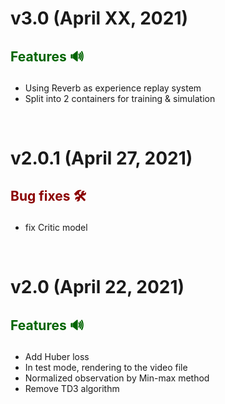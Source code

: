 # v3.0 (April XX, 2021)
## <p style="color: transparent; text-shadow: 0 0 0 darkgreen;">Features 🔊</p>
- Using Reverb as experience replay system
- Split into 2 containers for training & simulation

<br>

# v2.0.1 (April 27, 2021)
## <p style="color: transparent; text-shadow: 0 0 0 darkred;">Bug fixes 🛠️</p>
- fix Critic model

<br>

# v2.0 (April 22, 2021)
## <p style="color: transparent; text-shadow: 0 0 0 darkgreen;">Features 🔊</p>
- Add Huber loss
- In test mode, rendering to the video file
- Normalized observation by Min-max method
- Remove TD3 algorithm